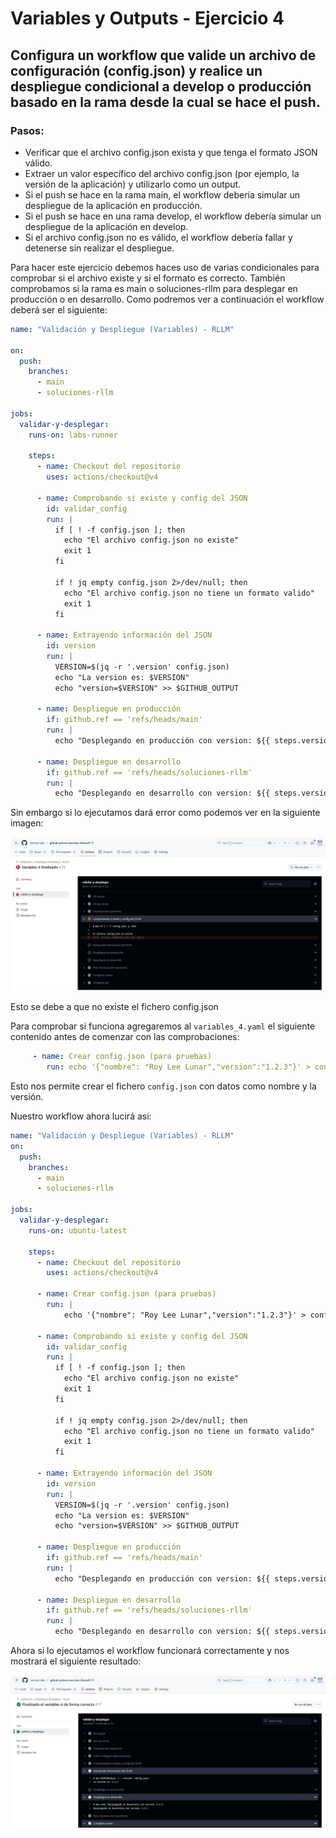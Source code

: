 # Variables y Outputs - Ejercicio 4

## Configura un workflow que valide un archivo de configuración (config.json) y realice un despliegue condicional a develop o producción basado en la rama desde la cual se hace el push.

### Pasos:

- Verificar que el archivo config.json exista y que tenga el formato JSON válido.
- Extraer un valor específico del archivo config.json (por ejemplo, la versión de la aplicación) y utilizarlo como un output.
- Si el push se hace en la rama main, el workflow debería simular un despliegue de la aplicación en producción.
- Si el push se hace en una rama develop, el workflow debería simular un despliegue de la aplicación en develop.
- Si el archivo config.json no es válido, el workflow debería fallar y detenerse sin realizar el despliegue.

Para hacer este ejercicio debemos haces uso de varias condicionales para comprobar si el archivo existe y si el formato es correcto. También comprobamos si la rama es main o soluciones-rllm para desplegar en producción o en desarrollo. Como podremos ver a continuación el workflow deberá ser el siguiente:

```yaml
name: "Validación y Despliegue (Variables) - RLLM"

on:
  push:
    branches:
      - main
      - soluciones-rllm

jobs:
  validar-y-desplegar:
    runs-on: labs-runner

    steps:
      - name: Checkout del repositorio
        uses: actions/checkout@v4

      - name: Comprobando si existe y config del JSON
        id: validar_config
        run: |
          if [ ! -f config.json ]; then
            echo "El archivo config.json no existe"
            exit 1
          fi

          if ! jq empty config.json 2>/dev/null; then
            echo "El archivo config.json no tiene un formato valido"
            exit 1
          fi

      - name: Extrayendo información del JSON
        id: version
        run: |
          VERSION=$(jq -r '.version' config.json)
          echo "La version es: $VERSION"
          echo "version=$VERSION" >> $GITHUB_OUTPUT

      - name: Despliegue en producción
        if: github.ref == 'refs/heads/main'
        run: |
          echo "Desplegando en producción con version: ${{ steps.version.outputs.version }}"

      - name: Despliegue en desarrollo
        if: github.ref == 'refs/heads/soluciones-rllm'
        run: |
          echo "Desplegando en desarrollo con version: ${{ steps.version.outputs.version }}"
```

Sin embargo si lo ejecutamos dará error como podemos ver en la siguiente imagen:

![Resultado erroneo del workflow](../../datos/imgs/variable4_1.png)

Esto se debe a que no existe el fichero config.json

Para comprobar si funciona agregaremos al `variables_4.yaml` el siguiente contenido antes de comenzar con las comprobaciones:

```yaml
     - name: Crear config.json (para pruebas)
        run: echo '{"nombre": "Roy Lee Lunar","version":"1.2.3"}' > config.json
```

Esto nos permite crear el fichero `config.json` con datos como nombre y la versión.

Nuestro workflow ahora lucirá asi:

```yaml
name: "Validación y Despliegue (Variables) - RLLM"
on:
  push:
    branches:
      - main
      - soluciones-rllm

jobs:
  validar-y-desplegar:
    runs-on: ubuntu-latest

    steps:
      - name: Checkout del repositorio
        uses: actions/checkout@v4
    
      - name: Crear config.json (para pruebas)
        run: |
            echo '{"nombre": "Roy Lee Lunar","version":"1.2.3"}' > config.json

      - name: Comprobando si existe y config del JSON
        id: validar_config
        run: |
          if [ ! -f config.json ]; then
            echo "El archivo config.json no existe"
            exit 1
          fi

          if ! jq empty config.json 2>/dev/null; then
            echo "El archivo config.json no tiene un formato valido"
            exit 1
          fi

      - name: Extrayendo información del JSON
        id: version
        run: |
          VERSION=$(jq -r '.version' config.json)
          echo "La version es: $VERSION"
          echo "version=$VERSION" >> $GITHUB_OUTPUT

      - name: Despliegue en producción
        if: github.ref == 'refs/heads/main'
        run: |
          echo "Desplegando en producción con version: ${{ steps.version.outputs.version }}"

      - name: Despliegue en desarrollo
        if: github.ref == 'refs/heads/soluciones-rllm'
        run: |
          echo "Desplegando en desarrollo con version: ${{ steps.version.outputs.version }}"
```

Ahora si lo ejecutamos el workflow funcionará correctamente y nos mostrará el siguiente resultado:

![Resultado correcto del workflow](../../datos/imgs/variable4_2.png)